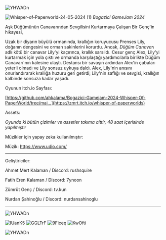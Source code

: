 ![YHWADn](https://github.com/ahkalama/Bogazici-Gamejam-2024-Whisper-Of-PaperWorld/assets/116187665/b4d75620-2931-4a59-99f7-f2d601e7e50d)

![Whisper-of-Paperworld-24-05-2024 (1)](https://github.com/ahkalama/Bogazici-Gamejam-2024-Whisper-Of-PaperWorld/assets/116187665/f4a8ea27-47f5-4049-aefc-c357b237b7da)
*Bogazici GameJam 2024*

Aşk Düğümünün Canavarından Sevgilisini Kurtarmaya Çalışan Bir Genç'in hikayesi,

Uzak bir diyarın büyülü ormanında, krallığın koruyucusu Prenses Lily, doğanın dengesini ve orman sakinlerini korurdu. Ancak, *Düğüm Canavarı* adlı kötü bir canavar Lily'yi kaçırınca, krallık sarsıldı. Cesur genç Alex, Lily'yi kurtarmak için yola çıktı ve ormanda karşılaştığı yardımcılarla birlikte Düğüm Canavarı'nın kalesine ulaştı. Destansı bir savaşın ardından Alex'in çabaları yeterli olmadı ve Lily sonsuz uykuya daldı. Alex, Lily'nin anısını onurlandırarak krallığa huzuru geri getirdi; Lily'nin saflığı ve sevgisi, krallığın kalbinde sonsuza kadar yaşadı.

Oyunun itch.io Sayfası:

[https://github.com/ahkalama/Bogazici-Gamejam-2024-Whisper-Of-PaperWorld/tree/mai...](https://zmrt.itch.io/whisper-of-paperworlds)



Assets:

*Oyunda ki bütün çizimler ve assetler takıma aittir, 48 saat içerisinde  yapılmıştır*

Müzikler için yapay zeka kullanılmıştır:

Müzik: https://www.udio.com/

__________________________________________

Geliştiriciler:

Ahmet Mert Kalaman / Discord: rushsquire

Fatih Eren Kalaman / Discord: 7ynoon

Zümrüt Genç / Discord: tv.kun

Nurdan Şahinoğlu / Discord: nurdansahinoglu

__________________________________________

![YHWADn](https://github.com/ahkalama/Bogazici-Gamejam-2024-Whisper-Of-PaperWorld/assets/116187665/2ebe6351-eaf2-4323-84c4-b39974deaa09)


![lUanK5](https://github.com/ahkalama/Bogazici-Gamejam-2024-Whisper-Of-PaperWorld/assets/116187665/53c6fc99-0f7c-4d67-a1ae-9510d0b6b7ab)
![GGLTrF](https://github.com/ahkalama/Bogazici-Gamejam-2024-Whisper-Of-PaperWorld/assets/116187665/9225f6be-d7e2-4567-931b-7d8f4eda2aae)
![9Ficeq](https://github.com/ahkalama/Bogazici-Gamejam-2024-Whisper-Of-PaperWorld/assets/116187665/8ab28076-8d58-4505-83ec-fc6bbf67e7f3)
![KwOfti](https://github.com/ahkalama/Bogazici-Gamejam-2024-Whisper-Of-PaperWorld/assets/116187665/b9944ad4-b50c-4e4c-8b5d-fc5032cf4d56)

![YHWADn](https://github.com/ahkalama/Bogazici-Gamejam-2024-Whisper-Of-PaperWorld/assets/116187665/2ebe6351-eaf2-4323-84c4-b39974deaa09)
